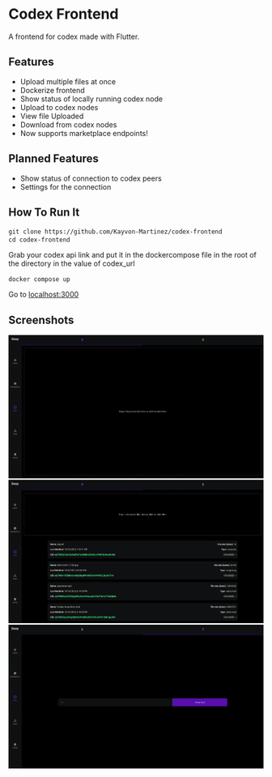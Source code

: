 # Codex Frontend

A frontend for codex made with Flutter.

## Features

- Upload multiple files at once
- Dockerize frontend
- Show status of locally running codex node
- Upload to codex nodes
- View file Uploaded
- Download from codex nodes
- Now supports marketplace endpoints!

## Planned Features

- Show status of connection to codex peers
- Settings for the connection
  
## How To Run It

```console
git clone https://github.com/Kayvon-Martinez/codex-frontend
cd codex-frontend
```

Grab your codex api link and put it in the dockercompose file in the root of the directory in the value of codex_url

```console
docker compose up
```

Go to [localhost:3000](http://localhost:3000)

## Screenshots

![Data page: Upload](https://github.com/Kayvon-Martinez/codex-frontend/blob/master/screenshots/upload-page.png)
![Data page: Upload (with uploads)](https://github.com/Kayvon-Martinez/codex-frontend/blob/master/screenshots/upload-page-uploads.png)
![Data page: Download](https://github.com/Kayvon-Martinez/codex-frontend/blob/master/screenshots/download-page.png)
